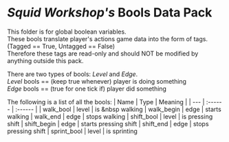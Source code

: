 # _Squid Workshop's_ Bools Data Pack

This folder is for global boolean variables. \
These bools translate player's actions game data into the form of tags. \
(Tagged == True, Untagged == False) \
Therefore these tags are read-only and should NOT be modified by anything outside this pack.

There are two types of bools: _Level_ and _Edge_. \
_Level_ bools == (keep true whenever) player is doing something\
_Edge_ bools == (true for one tick if) player did something

The following is a list of all the bools:
| Name | Type | Meaning |
| --- | :------ | :------ |
| walk_bool   | level | is &nbsp walking
| walk_begin  | edge  | starts walking
| walk_end    | edge  | stops  walking
| shift_bool  | level | is     pressing shift
| shift_begin | edge  | starts pressing shift
| shift_end   | edge  | stops  pressing shift
| sprint_bool | level | is     sprinting
